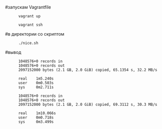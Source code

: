 #запускам Vagrantfile

          vagrant up

          vagrant ssh


#в директории со скриптом

          ./nice.sh


#вывод

          1048576+0 records in
          1048576+0 records out
          2097152000 bytes (2.1 GB, 2.0 GiB) copied, 65.1354 s, 32.2 MB/s

          real    1m5.240s
          user    0m0.503s
          sys     0m2.711s

          1048576+0 records in
          1048576+0 records out
          2097152000 bytes (2.1 GB, 2.0 GiB) copied, 69.3112 s, 30.3 MB/s

          real    1m10.066s
          user    0m0.718s
          sys     0m3.499s
